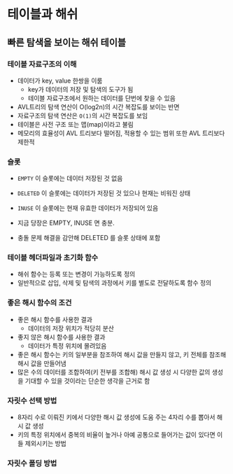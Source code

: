 # 테이블과 해쉬

## 빠른 탐색을 보이는 해쉬 테이블

### 테이블 자료구조의 이해

- 데이터가 key, value 한쌍을 이룸
  - key가 데이터의 저장 및 탐색의 도구가 됨
  - 테이블 자료구조에서 원하는 데이터를 단번에 찾을 수 있음
- AVL트리의 탐색 연산이 O(log2n)의 시간 복잡도를 보이는 반면
- 자료구조의 탐색 연산은 `O(1)`의 시간 복잡도를 보임
- 테이블은 사전 구조 또는 맵(map)이라고 불림
- 메모리의 효율성이 AVL 트리보다 떨어짐, 적용할 수 있는 범위 또한 AVL 트리보다 제한적

### 슬롯

- `EMPTY` 이 슬롯에는 데이터 저장된 것 없음
- `DELETED` 이 슬롯에는 데이터가 저장된 것 있으나 현재는 비워진 상태
- `INUSE` 이 슬롯에는 현재 유효한 데이터가 저장되어 있음

- 지금 당장은 EMPTY, INUSE 면 충분.
- 충돌 문제 해결을 감안해 DELETED 를 슬롯 상태에 포함

### 테이블 헤더파일과 초기화 함수

- 해쉬 함수는 등록 또는 변경이 가능하도록 정의
- 일반적으로 삽입, 삭제 및 탐색의 과정에서 키를 별도로 전달하도록 함수 정의

### 좋은 해시 함수의 조건

- 좋은 해시 함수를 사용한 결과
  - 데이터의 저장 위치가 적당히 분산
- 좋지 않은 해시 함수를 사용한 결과
  - 데이터가 특정 위치에 몰려있음
- 좋은 해시 함수는 키의 일부분을 참조하여 해시 값을 만들지 않고, 키 전체를 참조해 해시 값을 만들어냄
- 많은 수의 데이터를 조합하여(키 전부를 조합해) 해시 값 생성 시 다양한 값의 생성을 기대할 수 있을 것이라는 단순한 생각을 근거로 함

### 자릿수 선택 방법

- 8자리 수로 이뤄진 키에서 다양한 해시 값 생성에 도움 주는 4자리 수를 뽑아서 해시 값 생성
- 키의 특정 위치에서 중복의 비율이 높거나 아예 공통으로 들어가는 값이 있다면 이들 제외시키는 방법

### 자릿수 폴딩 방법
